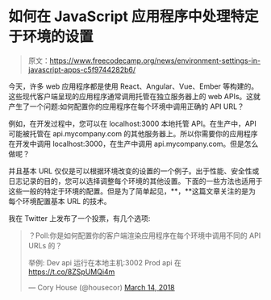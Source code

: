 # 如何在 JavaScript 应用程序中处理特定于环境的设置

> 原文：<https://www.freecodecamp.org/news/environment-settings-in-javascript-apps-c5f9744282b6/>

今天，许多 web 应用程序都是使用 React、Angular、Vue、Ember 等构建的。这些现代客户端呈现的应用程序通常调用托管在独立服务器上的 web APIs。这就产生了一个问题:如何配置你的应用程序在每个环境中调用正确的 API URL？

例如，在开发过程中，您可以在 localhost:3000 本地托管 API。在生产中，API 可能被托管在 api.mycompany.com 的其他服务器上。所以你需要你的应用程序在开发中调用 localhost:3000，在生产中调用 api.mycompany.com。但是怎么做呢？

并且基本 URL 仅仅是可以根据环境改变的设置的一个例子。出于性能、安全性或日志记录的目的，您可以选择调整每个环境的其他设置。下面的一些方法也适用于这些一般的特定于环境的配置。但是为了简单起见，**，**这篇文章关注的是为每个环境配置基本 URL 的技术。

我在 Twitter 上发布了一个投票，有几个选项:

> ？Poll:你是如何配置你的客户端渲染应用程序在每个环境中调用不同的 API URLs 的？
> 
> 举例:
> Dev api 运行在本地主机:3002
> Prod api 在 https://t.co/8ZSpUMQi4m
> 
> — Cory House (@housecor) [March 14, 2018](https://twitter.com/housecor/status/973881714710908928?ref_src=twsrc%5Etfw)